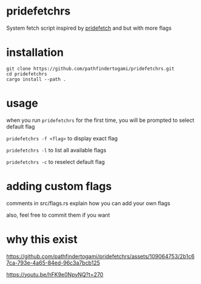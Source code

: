 # pridefetchrs
System fetch script inspired by [pridefetch](https://github.com/SpyHoodle/pridefetch) and but with more flags
# installation
```
git clone https://github.com/pathfindertogami/pridefetchrs.git
cd pridefetchrs
cargo install --path .
```
# usage
when you run `pridefetchrs` for the first time, you will be prompted to select default flag

`pridefetchrs -f <flag>` to display exact flag

`pridefetchrs -l` to list all available flags

`pridefetchrs -c` to reselect default flag

# adding custom flags

comments in src/flags.rs explain how you can add your own flags

also, feel free to commit them if you want

# why this exist
  
https://github.com/pathfindertogami/pridefetchrs/assets/109064753/2b1c67ca-793e-4a65-84ed-96c3a7bcb125

https://youtu.be/hFK9e0NpyNQ?t=270






<!-- альтернативное название: pidorustfetch -->
